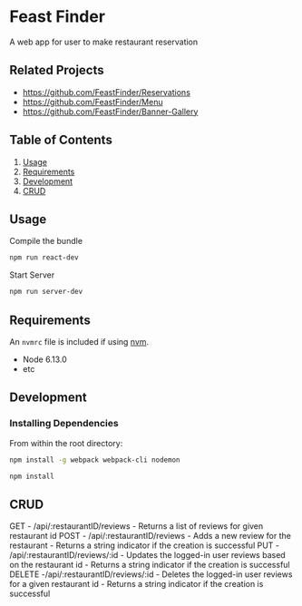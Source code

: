 # Feast Finder
A web app for user to make restaurant reservation

## Related Projects

  - https://github.com/FeastFinder/Reservations
  - https://github.com/FeastFinder/Menu
  - https://github.com/FeastFinder/Banner-Gallery

## Table of Contents

1. [Usage](#Usage)
1. [Requirements](#requirements)
1. [Development](#development)
1. [CRUD](#crud)

## Usage

Compile the bundle
```sh
npm run react-dev
```

Start Server
```sh
npm run server-dev
```

## Requirements

An `nvmrc` file is included if using [nvm](https://github.com/creationix/nvm).

- Node 6.13.0
- etc

## Development

### Installing Dependencies

From within the root directory:

```sh
npm install -g webpack webpack-cli nodemon
```

```sh
npm install
```

## CRUD
  GET - /api/:restaurantID/reviews
    - Returns a list of reviews for given restaurant id
  POST - /api/:restaurantID/reviews
    - Adds a new review for the restaurant
    - Returns a string indicator if the creation is successful
  PUT - /api/:restaurantID/reviews/:id
    - Updates the logged-in user reviews based on the restaurant id
    - Returns a string indicator if the creation is successful
  DELETE -/api/:restaurantID/reviews/:id
    - Deletes the logged-in user reviews for a given restaurant id
    - Returns a string indicator if the creation is successful

